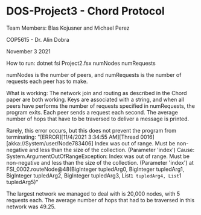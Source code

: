 # DOS-Project3 - Chord Protocol
Team Members: Blas Kojusner and Michael Perez

COP5615 - Dr. Alin Dobra

November 3 2021

How to run:
dotnet fsi Project2.fsx numNodes numRequests

numNodes is the number of peers, and numRequests is the number of requests each peer has to make. 

What is working:
The network join and routing as described in the Chord paper are both working. Keys are associated with a string, and when all peers have performs the number of requests specified in numRequests, the program exits. Each peer sends a request each second. The average number of hops that have to be traversed to deliver a message is printed. 

Rarely, this error occurs, but this does not prevent the program from terminating:
"[ERROR][11/4/2021 3:34:55 AM][Thread 0016][akka://System/user/Node783406] Index was out of range. Must be non-negative and less than the size of the collection. (Parameter 'index')
Cause: System.ArgumentOutOfRangeException: Index was out of range. Must be non-negative and less than the size of the collection. (Parameter 'index')
   at FSI_0002.routeNode@48(BigInteger tupledArg0, BigInteger tupledArg1, BigInteger tupledArg2, BigInteger tupledArg3, List`1 tupledArg4, List`1 tupledArg5)"
   
The largest network we managed to deal with is 20,000 nodes, with 5 requests each. The average number of hops that had to be traversed in this network was 49.25.
